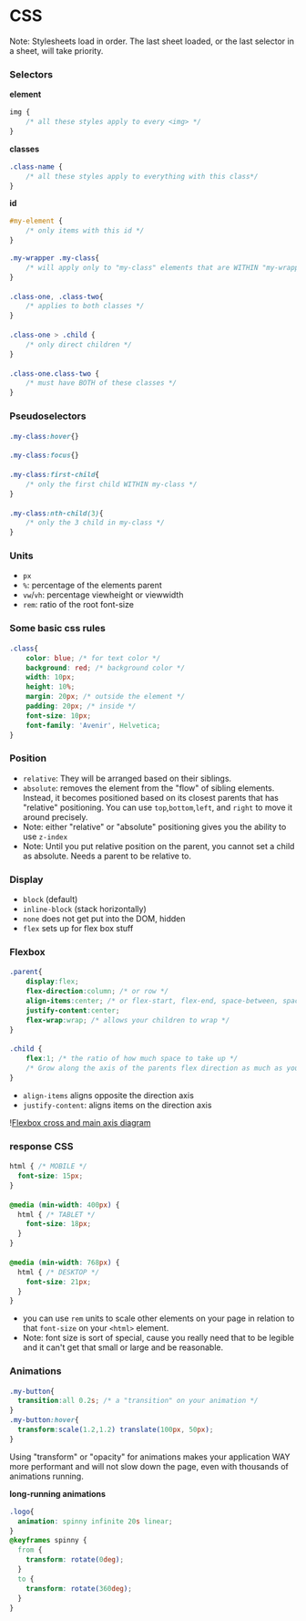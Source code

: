 # CSS

Note: Stylesheets load in order. The last sheet loaded, or the last selector in a sheet, will take priority.

### Selectors

**element**
```css
img {
    /* all these styles apply to every <img> */
}
```

**classes**
```css
.class-name {
    /* all these styles apply to everything with this class*/
}
```

**id**
``` css
#my-element {
    /* only items with this id */
}
```


```css
.my-wrapper .my-class{
    /* will apply only to "my-class" elements that are WITHIN "my-wrapper" */
}

.class-one, .class-two{
    /* applies to both classes */
}

.class-one > .child {
    /* only direct children */
}

.class-one.class-two {
    /* must have BOTH of these classes */
}
```

### Pseudoselectors

```css
.my-class:hover{}

.my-class:focus{}

.my-class:first-child{
    /* only the first child WITHIN my-class */
}

.my-class:nth-child(3){
    /* only the 3 child in my-class */
}
```

### Units
- `px`
- `%`: percentage of the elements parent
- `vw`/`vh`: percentage viewheight or viewwidth
- `rem`: ratio of the root font-size

### Some basic css rules

```css
.class{
    color: blue; /* for text color */
    background: red; /* background color */
    width: 10px;
    height: 10%;
    margin: 20px; /* outside the element */
    padding: 20px; /* inside */
    font-size: 10px;
    font-family: 'Avenir', Helvetica;
}
```

### Position
- `relative`: They will be arranged based on their siblings.
- `absolute`: removes the element from the "flow" of sibling elements. Instead, it becomes positioned based on its closest parents that has "relative" positioning. You can use `top`,`bottom`,`left`, and `right` to move it around precisely.
- Note: either "relative" or "absolute" positioning gives you the ability to use `z-index`
- Note: Until you put relative position on the parent, you cannot set a child as absolute. Needs a parent to be relative to.

### Display

- `block` (default)
- `inline-block` (stack horizontally)
- `none` does not get put into the DOM, hidden
- `flex` sets up for flex box stuff

### Flexbox

```css
.parent{
    display:flex;
    flex-direction:column; /* or row */
    align-items:center; /* or flex-start, flex-end, space-between, space-around, space-evenly */
    justify-content:center;
    flex-wrap:wrap; /* allows your children to wrap */
}

.child {
    flex:1; /* the ratio of how much space to take up */
    /* Grow along the axis of the parents flex direction as much as you can */
}
```
- `align-items` aligns opposite the direction axis
- `justify-content`: aligns items on the direction axis

\![Flexbox cross and main axis diagram](\flexbox.png)

### response CSS
```css
html { /* MOBILE */
  font-size: 15px;
}

@media (min-width: 400px) {
  html { /* TABLET */
    font-size: 18px;
  }
}

@media (min-width: 768px) {
  html { /* DESKTOP */
    font-size: 21px;
  }
}
```
- you can use `rem` units to scale other elements on your page in relation to that `font-size` on your `<html>` element.
- Note: font size is sort of special, cause you really need that to be legible and it can't get that small or large and be reasonable.

### Animations

```css
.my-button{
  transition:all 0.2s; /* a "transition" on your animation */
}
.my-button:hover{
  transform:scale(1.2,1.2) translate(100px, 50px);
}
```

Using "transform" or "opacity" for animations makes your application WAY more performant and will not slow down the page, even with thousands of animations running.

**long-running animations**
```css
.logo{
  animation: spinny infinite 20s linear;
}
@keyframes spinny {
  from {
    transform: rotate(0deg);
  }
  to {
    transform: rotate(360deg);
  }
}
```
